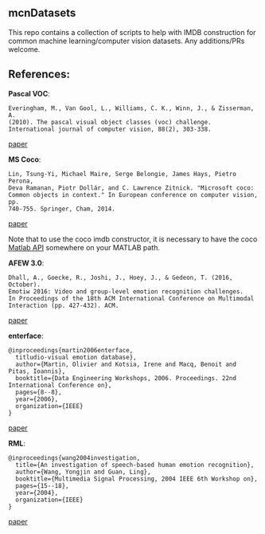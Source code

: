 mcnDatasets
---

This repo contains a collection of scripts to help with IMDB construction 
for common machine learning/computer vision datasets. Any additions/PRs welcome.

References:
---

**Pascal VOC**:

```
Everingham, M., Van Gool, L., Williams, C. K., Winn, J., & Zisserman, A.
(2010). The pascal visual object classes (voc) challenge.
International journal of computer vision, 88(2), 303-338.
```

[paper](https://link.springer.com/article/10.1007/s11263-009-0275-4)

**MS Coco**:

```
Lin, Tsung-Yi, Michael Maire, Serge Belongie, James Hays, Pietro Perona,
Deva Ramanan, Piotr Dollár, and C. Lawrence Zitnick. "Microsoft coco:
Common objects in context." In European conference on computer vision, pp.
740-755. Springer, Cham, 2014.
```

[paper](https://arxiv.org/abs/1405.0312)

Note that to use the coco imdb constructor, it is necessary to have the coco
[Matlab API](https://github.com/cocodataset/cocoapi/tree/master/MatlabAPI) somewhere on your MATLAB path.

**AFEW 3.0**:

```
Dhall, A., Goecke, R., Joshi, J., Hoey, J., & Gedeon, T. (2016, October).
Emotiw 2016: Video and group-level emotion recognition challenges.
In Proceedings of the 18th ACM International Conference on Multimodal
Interaction (pp. 427-432). ACM.
```

[paper](https://dl.acm.org/citation.cfm?id=2997638)

**enterface**:

```
@inproceedings{martin2006enterface,
  titludio-visual emotion database},
  author={Martin, Olivier and Kotsia, Irene and Macq, Benoit and Pitas, Ioannis},
  booktitle={Data Engineering Workshops, 2006. Proceedings. 22nd International Conference on},
  pages={8--8},
  year={2006},
  organization={IEEE}
}
```

[paper](http://poseidon.csd.auth.gr/papers/PUBLISHED/CONFERENCE/pdf/Martin06a.pdf)

**RML**:

```
@inproceedings{wang2004investigation,
  title={An investigation of speech-based human emotion recognition},
  author={Wang, Yongjin and Guan, Ling},
  booktitle={Multimedia Signal Processing, 2004 IEEE 6th Workshop on},
  pages={15--18},
  year={2004},
  organization={IEEE}
}
```
[paper](http://ieeexplore.ieee.org/stamp/stamp.jsp?tp=&arnumber=1436403)
